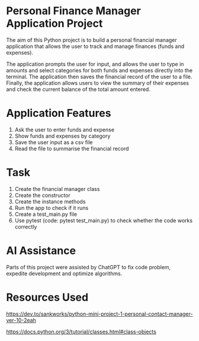 # Personal Finance Manager Application Project

The aim of this Python project is to build a personal financial manager application that allows the user to track and manage finances (funds and expenses).

The application prompts the user for input, and allows the user to type in amounts and select categories for both funds and expenses directly into the terminal. The application then saves the financial record of the user to a file. Finally, the application allows users to view the summary of their expenses and check the current balance of the total amount entered.

# Application Features

1.  Ask the user to enter funds and expense
2.  Show funds and expenses by category
3.  Save the user input as a csv file
4.  Read the file to summarise the financial record

# Task

1.  Create the financial manager class
2.  Create the constructor
3.  Create the instance methods
4.   Run the app to check if it runs
5.  Create a test_main.py file
6.  Use pytest (code: pytest test_main.py) to check whether the code works correctly

# AI Assistance

Parts of this project were assisted by ChatGPT to fix code problem, expedite development and optimize algorithms.

# Resources Used

https://dev.to/sankworks/python-mini-project-1-personal-contact-manager-ver-10-2eah

https://docs.python.org/3/tutorial/classes.html#class-objects
